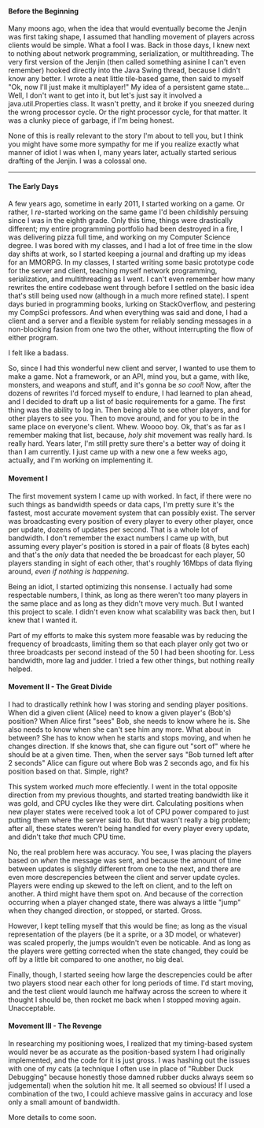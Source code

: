 #### Before the Beginning
Many moons ago, when the idea that would eventually become the Jenjin was first taking shape, I assumed that handling movement of players across clients would be simple.  What a fool I was.  Back in those days, I knew next to nothing about network programming, serialization, or multithreading.  The very first version of the Jenjin (then called something asinine I can't even remember) hooked directly into the Java Swing thread, because I didn't know any better.  I wrote a neat little tile-based game, then said to myself "Ok, now I'll just make it multiplayer!"  My idea of a persistent game state... Well, I don't want to get into it, but let's just say it involved a java.util.Properties class.  It wasn't pretty, and it broke if you sneezed during the wrong processor cycle.  Or the right processor cycle, for that matter.  It was a clunky piece of garbage, if I'm being honest.

None of this is really relevant to the story I'm about to tell you, but I think you might have some more sympathy for me if you realize exactly what manner of idiot I was when I, many years later, actually started serious drafting of the Jenjin.  I was a colossal one.

- - - 

#### The Early Days
A few years ago, sometime in early 2011, I started working on a game.  Or rather, I *re*-started working on the same game I'd been childishly persuing since I was in the eighth grade.  Only this time, things were drastically different; my entire programming portfolio had been destroyed in a fire, I was delivering pizza full time, and working on my Computer Science degree.  I was bored with my classes, and I had a lot of free time in the slow day shifts at work, so I started keeping a journal and drafting up my ideas for an MMORPG.  In my classes, I started writing some basic prototype code for the server and client, teaching myself network programming, serialization, and multithreading as I went.  I can't even remember how many rewrites the entire codebase went through before I settled on the basic idea that's still being used now (although in a much more refined state).  I spent days buried in programming books, lurking on StackOverflow, and pestering my CompSci professors.  And when everything was said and done, I had a client and a server and a flexible system for reliably sending messages in a non-blocking fasion from one two the other, without interrupting the flow of either program.

I felt like a badass.

So, since I had this wonderful new client and server, I wanted to use them to make a game.  Not a framework, or an API, mind you, but a game, with like, monsters, and weapons and stuff, and it's gonna be *so cool*!  Now, after the dozens of rewrites I'd forced myself to endure, I had learned to plan ahead, and I decided to draft up a list of basic requirements for a game.  The first thing was the ability to log in.  Then being able to see other players, and for other players to see you.  Then to move around, and for you to be in the same place on everyone's client.  Whew.  Woooo boy.  Ok, that's as far as I remember making that list, because, *holy shit* movement was really hard.  Is really hard.  Years later, I'm still pretty sure there's a better way of doing it than I am currently.  I just came up with a new one a few weeks ago, actually, and I'm working on implementing it.

#### Movement I
The first movement system I came up with worked.  In fact, if there were no such things as bandwidth speeds or data caps, I'm pretty sure it's the fastest, most accurate movement system that can possibly exist.  The server was broadcasting every position of every player to every other player, once per update, dozens of updates per second.  That is a whole lot of bandwidth.  I don't remember the exact numbers I came up with, but assuming every player's position is stored in a pair of floats (8 bytes each) and that's the *only* data that needed the be broadcast for each player, 50 players standing in sight of each other, that's roughly 16Mbps of data flying around, *even if nothing is happening*.

Being an idiot, I started optimizing this nonsense.  I actually had some respectable numbers, I think, as long as there weren't too many players in the same place and as long as they didn't move very much.  But I wanted this project to scale.  I didn't even know what scalability was back then, but I knew that I wanted it.

Part of my efforts to make this system more feasable was by reducing the frequency of broadcasts, limiting them so that each player only got two or three broadcasts per second instead of the 50 I had been shooting for.  Less bandwidth, more lag and judder.  I tried a few other things, but nothing really helped.

#### Movement II - The Great Divide
I had to drastically rethink how I was storing and sending player positions.  When did a given client (Alice) need to know a given player's (Bob's) position?  When Alice first "sees" Bob, she needs to know where he is.  She also needs to know when she can't see him any more.  What about in between?  She has to know when he starts and stops moving, and when he changes direction.  If she knows that, she can figure out "sort of" where he should be at a given time.  Then, when the server says "Bob turned left after 2 seconds" Alice can figure out where Bob was 2 seconds ago, and fix his position based on that.  Simple, right?

This system worked *much* more effeciently.  I went in the total opposite direction from my previous thoughts, and started treating bandwidth like it was gold, and CPU cycles like they were dirt.  Calculating positions when new player states were received took a lot of CPU power compared to just putting them where the server said to.  But that wasn't really a big problem; after all, these states weren't being handled for every player every update, and didn't take *that* much CPU time.  

No, the real problem here was accuracy.  You see, I was placing the players based on *when* the message was sent, and because the amount of time between updates is slightly different from one to the next, and there are even more descrepencies between the client and server update cycles.  Players were ending up skewed to the left on client, and to the left on another.  A third might have them spot on.  And because of the correction occurring when a player changed state, there was always a little "jump" when they changed direction, or stopped, or started.  Gross.

However, I kept telling myself that this would be fine; as long as the visual representation of the players (be it a sprite, or a 3D model, or whatever) was scaled properly, the jumps wouldn't even be noticable.  And as long as the players were getting corrected when the state changed, they could be off by a little bit compared to one another, no big deal.  

Finally, though, I started seeing how large the descrepencies could be after two players stood near each other for long periods of time.  I'd start moving, and the test client would launch me halfway across the screen to where it thought I should be, then rocket me back when I stopped moving again.  Unacceptable.

#### Movement III - The Revenge
In researching my positioning woes, I realized that my timing-based system would never be as accurate as the position-based system I had originally implemented, and the code for it is just gross.  I was hashing out the issues with one of my cats (a technique I often use in place of "Rubber Duck Debugging" because honestly those damned rubber ducks always seem so judgemental) when the solution hit me.  It all seemed so obvious!  If I used a combination of the two, I could achieve massive gains in accuracy and lose only a small amount of bandwidth.

More details to come soon.
